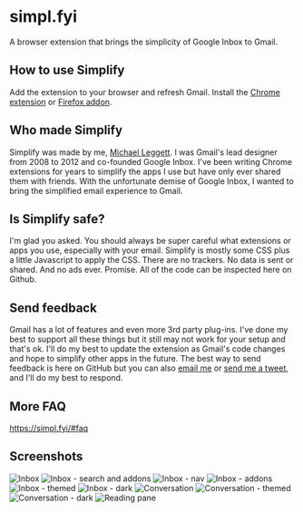 # simpl.fyi

A browser extension that brings the simplicity of Google Inbox to Gmail.

## How to use Simplify
Add the extension to your browser and refresh Gmail. Install the 
[Chrome extension](https://chrome.google.com/webstore/detail/simplify-gmail/pbmlfaiicoikhdbjagjbglnbfcbcojpj) 
or [Firefox addon](https://addons.mozilla.org/firefox/addon/simplifygmail/).


## Who made Simplify
Simplify was made by me, [Michael Leggett](https://leggett.org). I was Gmail's lead designer from 2008 to 2012 and co-founded Google Inbox. I've been writing Chrome extensions for years to simplify the apps I use but have only ever shared them with friends. With the unfortunate demise of Google Inbox, I wanted to bring the simplified email experience to Gmail.


## Is Simplify safe?
I'm glad you asked. You should always be super careful what extensions or apps you use, especially with your email. Simplify is mostly some CSS plus a little Javascript to apply the CSS. There are no trackers. No data is sent or shared. And no ads ever. Promise. All of the code can be inspected here on Github.


## Send feedback
Gmail has a lot of features and even more 3rd party plug-ins. I've done my best to support all these things but it still may not work for your setup and that's ok. I'll do my best to update the extension as Gmail's code changes and hope to simplify other apps in the future. The best way to send feedback is here on GitHub but you can also [email me](mailto:hi.simplify@gmail.com) or [send me a tweet](https://twitter.com/leggett), and I'll do my best to respond.


## More FAQ
<https://simpl.fyi/#faq>


## Screenshots
![Inbox](https://github.com/leggett/simplify/raw/master/screens/01_inbox-2x.png)
![Inbox - search and addons](https://github.com/leggett/simplify/raw/master/screens/02_inbox_sa-2x.png)
![Inbox - nav](https://github.com/leggett/simplify/raw/master/screens/03_inbox_nav-2x.png)
![Inbox - addons](https://github.com/leggett/simplify/raw/master/screens/04_inbox_addons-2x.png)
![Inbox - themed](https://github.com/leggett/simplify/raw/master/screens/05_inbox_themed-2x.png)
![Inbox - dark](https://github.com/leggett/simplify/raw/master/screens/06_inbox_dark-2x.png)
![Conversation](https://github.com/leggett/simplify/raw/master/screens/07_convo-2x.png)
![Conversation - themed](https://github.com/leggett/simplify/raw/master/screens/08_convo_themed-2x.png)
![Conversation - dark](https://github.com/leggett/simplify/raw/master/screens/09_convo_dark-2x.png)
![Reading pane](https://github.com/leggett/simplify/raw/master/screens/10_reading_pane-2x.png)
